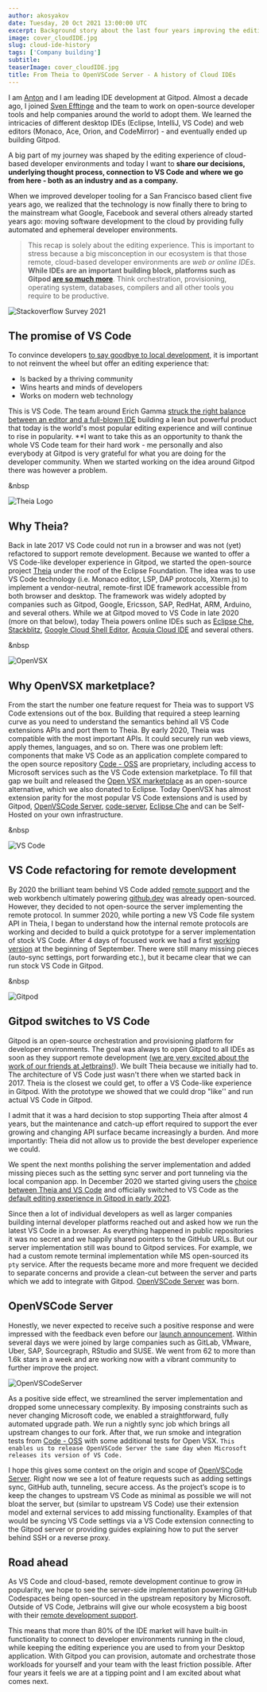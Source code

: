 ```yaml
---
author: akosyakov
date: Tuesday, 20 Oct 2021 13:00:00 UTC
excerpt: Background story about the last four years improving the editing experience of Cloud IDEs.
image: cover_cloudIDE.jpg
slug: cloud-ide-history
tags: ['Company building']
subtitle:
teaserImage: cover_cloudIDE.jpg
title: From Theia to OpenVSCode Server - A history of Cloud IDEs
---
```


<script context="module">
  export const prerender = true;
</script>

I am [Anton](https://github.com/akosyakov) and I am leading IDE development at Gitpod. Almost a decade ago, I joined [Sven Efftinge](https://twitter.com/svenefftinge) and the team to work on open-source developer tools and help companies around the world to adopt them. We learned the intricacies of different desktop IDEs (Eclipse, IntelliJ, VS Code) and web editors (Monaco, Ace, Orion, and CodeMirror) - and eventually ended up building Gitpod.

A big part of my journey was shaped by the editing experience of cloud-based developer environments and today I want to **share our decisions, underlying thought process, connection to VS Code and where we go from here - both as an industry and as a company.**

When we improved developer tooling for a San Francisco based client five years ago, we realized that the technology is now finally there to bring to the mainstream what Google, Facebook and several others already started years ago: moving software development to the cloud by providing fully automated and ephemeral developer environments.

> This recap is solely about the editing experience. This is important to stress because a big misconception in our ecosystem is that those remote, cloud-based developer environments are _web or online IDEs_. **While IDEs are an important building block, platforms such as Gitpod [are so much more](https://www.youtube.com/watch?v=svV-uE0Cdjk)**.
> Think orchestration, provisioning, operating system, databases, compilers and all other tools you require to be productive.

![Stackoverflow Survey 2021](../../../static/images/blog/cloud-ide-history/stackoverflow-ide.jpg)

## The promise of VS Code

To convince developers [to say goodbye to local development](/blog/i-said-goodbye-to-local-development-and-so-can-you), it is important to not reinvent the wheel but offer an editing experience that:

-   Is backed by a thriving community
-   Wins hearts and minds of developers
-   Works on modern web technology

This is VS Code. The team around Erich Gamma [struck the right balance between an editor and a full-blown IDE](/blog/the-evolution-of-devx#vs-code-takes-over---why-is-that) building a lean but powerful product that today is the world's most popular editing experience and will continue to rise in popularity. \*\*I want to take this as an opportunity to thank the whole VS Code team for their hard work - me personally and also everybody at Gitpod is very grateful for what you are doing for the developer community. When we started working on the idea around Gitpod there was however a problem.

&nbsp

![Theia Logo](../../../static/images/blog/cloud-ide-history/theia-ide.jpg)

## Why Theia?

Back in late 2017 VS Code could not run in a browser and was not (yet) refactored to support remote development. Because we wanted to offer a VS Code-like developer experience in Gitpod, we started the open-source project [Theia](https://theia-ide.org/) under the roof of the Eclipse Foundation. The idea was to use VS Code technology (i.e. Monaco editor, LSP, DAP protocols, Xterm.js) to implement a vendor-neutral, remote-first IDE framework accessible from both browser and desktop. The framework was widely adopted by companies such as Gitpod, Google, Ericsson, SAP, RedHat, ARM, Arduino, and several others. While we at Gitpod moved to VS Code in late 2020 (more on that below), today Theia powers online IDEs such as [Eclipse Che](https://www.eclipse.org/che/), [Stackblitz](https://stackblitz.com/), [Google Cloud Shell Editor](https://cloud.google.com/shell/docs/editor-overview), [Acquia Cloud IDE](https://www.acquia.com/products/drupal-cloud/cloud-ide) and several others.

&nbsp

![OpenVSX](../../../static/images/blog/cloud-ide-history/openvsx-ide.jpg)

## Why OpenVSX marketplace?

From the start the number one feature request for Theia was to support VS Code extensions out of the box. Building that required a steep learning curve as you need to understand the semantics behind all VS Code extensions APIs and port them to Theia. By early 2020, Theia was compatible with the most important APIs. It could securely run web views, apply themes, languages, and so on. There was one problem left: components that make VS Code as an application complete compared to the open source repository [Code - OSS](https://github.com/microsoft/vscode) are proprietary, including access to Microsoft services such as the VS Code extension marketplace. To fill that gap we built and released the [Open VSX marketplace](https://open-vsx.org/) as an open-source alternative, which we also donated to Eclipse. Today OpenVSX has almost extension parity for the most popular VS Code extensions and is used by Gitpod, [OpenVSCode Server](https://github.com/gitpod-io/openvscode-server/tree/web-server), [code-server](https://github.com/cdr/code-server), [Eclipse Che](https://www.eclipse.org/che/) and can be Self-Hosted on your own infrastructure.

&nbsp

![VS Code](../../../static/images/blog/cloud-ide-history/vscode-logo.jpg)

## VS Code refactoring for remote development

By 2020 the brilliant team behind VS Code added [remote support](https://code.visualstudio.com/docs/remote/remote-overview) and the web workbench ultimately powering [github.dev](https://github.dev/) was already open-sourced. However, they decided to not open-source the server implementing the remote protocol. In summer 2020, while porting a new VS Code file system API in Theia, I began to understand how the internal remote protocols are working and decided to build a quick prototype for a server implementation of stock VS Code. After 4 days of focused work we had a first [working version](https://github.com/gitpod-io/openvscode-server/commit/3f2a6da015cd9af62f61a0c55d81c5b124b9315d) at the beginning of September. There were still many missing pieces (auto-sync settings, port forwarding etc.), but it became clear that we can run stock VS Code in Gitpod.

&nbsp

![Gitpod](../../../static/images/blog/cloud-ide-history/gitpod-ide.jpg)

## Gitpod switches to VS Code

Gitpod is an open-source orchestration and provisioning platform for developer environments. The goal was always to open Gitpod to all IDEs as soon as they support remote development ([we are very excited about the work of our friends at Jetbrains!](https://youtrack.jetbrains.com/issue/IDEA-226455)). We built Theia because we initially had to. The architecture of VS Code just wasn't there when we started back in 2017. Theia is the closest we could get, to offer a VS Code-like experience in Gitpod. With the prototype we showed that we could drop "like'' and run actual VS Code in Gitpod.

I admit that it was a hard decision to stop supporting Theia after almost 4 years, but the maintenance and catch-up effort required to support the ever growing and changing API surface became increasingly a burden. And more importantly: Theia did not allow us to provide the best developer experience we could.

We spent the next months polishing the server implementation and added missing pieces such as the setting sync server and port tunneling via the local companion app. In December 2020 we started giving users the [choice between Theia and VS Code](/blog/root-docker-and-vscode#vs-code-and-other-ides) and officially switched to VS Code as the [default editing experience in Gitpod in early 2021](/blog/next-chapter-for-gitpod).

Since then a lot of individual developers as well as larger companies building internal developer platforms reached out and asked how we run the latest VS Code in a browser. As everything happened in public repositories it was no secret and we happily shared pointers to the GitHub URLs. But our server implementation still was bound to Gitpod services. For example, we had a custom remote terminal implementation while MS open-sourced its `pty` service. After the requests became more and more frequent we decided to separate concerns and provide a clean-cut between the server and parts which we add to integrate with Gitpod. [OpenVSCode Server](https://github.com/gitpod-io/openvscode-server/tree/main) was born.

## OpenVSCode Server

Honestly, we never expected to receive such a positive response and were impressed with the feedback even before our [launch announcement](/blog/openvscode-server-launch). Within several days we were joined by large companies such as GitLab, VMware, Uber, SAP, Sourcegraph, RStudio and SUSE. We went from 62 to more than 1.6k stars in a week and are working now with a vibrant community to further improve the project.

![OpenVSCodeServer](../../../static/images/blog/cloud-ide-history/openvscodeserver-stars.jpg)

As a positive side effect, we streamlined the server implementation and dropped some unnecessary complexity. By imposing constraints such as never changing Microsoft code, we enabled a straightforward, fully automated upgrade path. We run a nightly sync job which brings all upstream changes to our fork. After that, we run smoke and integration tests from [Code - OSS](https://github.com/microsoft/vscode) with some additional tests for Open VSX. `This enables us to release OpenVSCode Server the same day when Microsoft releases its version of VS Code.`

I hope this gives some context on the origin and scope of [OpenVSCode Server](https://github.com/gitpod-io/openvscode-server/tree/web-server). Right now we see a lot of feature requests such as adding settings sync, GitHub auth, tunneling, secure access. As the project’s scope is to keep the changes to upstream VS Code as minimal as possible we will not bloat the server, but (similar to upstream VS Code) use their extension model and external services to add missing functionality. Examples of that would be syncing VS Code settings via a VS Code extension connecting to the Gitpod server or providing guides explaining how to put the server behind SSH or a reverse proxy.

## Road ahead

As VS Code and cloud-based, remote development continue to grow in popularity, we hope to see the server-side implementation powering GitHub Codespaces being open-sourced in the upstream repository by Microsoft. Outside of VS Code, Jetbrains will give our whole ecosystem a big boost with their [remote development support](https://youtrack.jetbrains.com/issue/IDEA-226455#focus=Comments-27-5290105.0-0).

This means that more than 80% of the IDE market will have built-in functionality to connect to developer environments running in the cloud, while keeping the editing experience you are used to from your Desktop application. With Gitpod you can provision, automate and orchestrate those workloads for yourself and your team with the least friction possible. After four years it feels we are at a tipping point and I am excited about what comes next.
